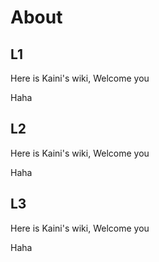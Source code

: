 # About 

## L1

Here is Kaini's wiki, Welcome you

Haha

## L2

Here is Kaini's wiki, Welcome you

Haha

## L3

Here is Kaini's wiki, Welcome you

Haha